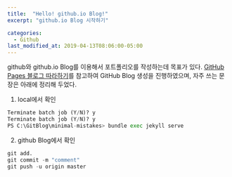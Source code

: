 ```yaml
---
title:  "Hello! github.io Blog!"
excerpt: "github.io Blog 시작하기"

categories:
  - Github
last_modified_at: 2019-04-13T08:06:00-05:00
---
```


github와 github.io Blog를 이용해서 포트폴리오를 작성하는데 목표가 있다. [GitHub Pages 블로그 따라하기](https://devinlife.com/howto%20github%20pages/github-blog-intro/)를 참고하여 GitHub Blog 생성을 진행하였으며, 자주 쓰는 문장은 아래에 정리해 두었다.


1. local에서 확인
```python
Terminate batch job (Y/N)? y
Terminate batch job (Y/N)? y
PS C:\GitBlog\minimal-mistakes> bundle exec jekyll serve
```

2. github Blog에서 확인
```python
git add.
git commit -m "comment"
git push -u origin master
```

